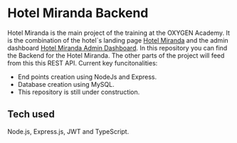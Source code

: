 # Hotel Miranda Backend

Hotel Miranda is the main project of the training at the OXYGEN Academy. It is the combination of the hotel´s landing page [Hotel Miranda](https://simoncriado.github.io/Hotel-Miranda/) and the admin dashboard [Hotel Miranda Admin Dashboard](https://simoncriado.github.io/Hotel-Miranda-Dashboard/). In this repository you can find the Backend for the Hotel Miranda. The other parts of the project will feed from this this REST API. Current key funcitonalities:

- End points creation using NodeJs and Express.
- Database creation using MySQL.
- This repository is still under construction.

## Tech used

Node.js, Express.js, JWT and TypeScript.
